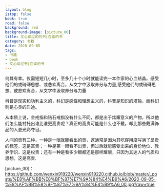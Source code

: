 ```yaml
---
layout: blog
istop: false
book: true
road: false
background: red
background-image: [picture_00]
title: 文心读过的的书|在读的书
category: 书籍
date: 2020-09-05
tags:
- 书籍
- book
- 文心读过书|在读的书
---
```


何其有幸。仅需短短几小时，至多几十个小时就能读完一本作家的心血结晶。感受他们的或磅礴思想、或悲欢离合，从文字中汲取养分与力量,感受他们的或磅礴思想、或悲欢离合，从文字中汲取养分与力量

科普是现实和功利主义的，科幻是感性和理想主义的，科普是知识的灌输，而科幻则是心灵的启迪。
 
 
从本质上说，金戒指和钻石戒指没有什么不同，都是出于炫耀意义的产物，所以他们怎么能衬托出谁比谁更高贵呢？真正的高贵可能是什么也不戴，却比那些戴满饰品的人更光彩夺目。
 
 
人间的贵有三种，一种是一眼就能看出的贵，这通常是因为其吃穿用度写满了昂贵的标签，这是富贵；一种是第一眼看不出贵，但过后就能感受出来的身份地位、教养学识，这是权贵；还有一种是看多少眼都还是那样耀眼，只因为其迷人的气质和思想，这是高贵.



[picture_00]：https://github.com/wenxin919220/wenxin919220.github.io/blob/master/_posts/%E8%AF%BB%E8%BF%87%E7%9A%84%E4%B9%A6/2020-09-05-%E8%AF%BB%E8%BF%87%E7%9A%84%E4%B9%A6_00.jpg?raw=true

